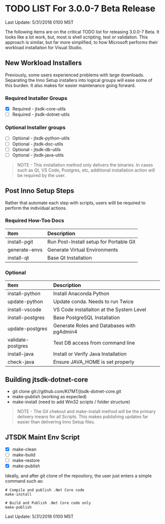 
# TODO LIST For 3.0.0-7 Beta Release

Last Update: 5/31/2018 0100 MST

The following items are on the critical TODO list for releasing 3.0.0-7 Beta. It
looks like a lot work, but, most is shell scripting, test or validaiton. This
approach is similar, but far more simplified, to how Microsoft performs their
workload installaiton for Visual Studio.

## New Workload Installers
Previously, some users experienced problems with large downloads. Separating
the Inno Setup installers into logical groups will ease some of this burden. It
also makes for easier maintenance going forward.

### Required Installer Groups
- [X]  Required - jtsdk-core-utils
- [ ]  Required - jtsdk-dotnet-utils

### Optional Installer groups
- [ ]  Optional - jtsdk-python-utils
- [ ]  Optional - jtsdk-doc-utils
- [ ]  Optional - jtsdk-db-utils
- [ ]  Optional - jtsdk-java-utils

> NOTE - This installation method only delivers the binaries. In cases such as
Qt, VS Code, Postgres, etc, additional installation action will be required
by the user.

## Post Inno Setup Steps
Rather that automate each step with scripts, users willl be required to perform
the individual actions.  

### **Required How-Too Docs**
| Item              |  Description
|:------------------|:-------------
| install-pgit      | Run Post-Install setup for Portable Git
| generate-envs     | Generate Virtual Environments
| install-qt        | Base Qt Installation

### **Optional**
| Item              |  Description 
|:------------------|:-------------
| install-python    | Install Anaconda Python
| update-python     | Update conda. Needs to run Twice
| install-vscode    | VS Code installaiton at the System Level
| install-postgres  | Base PostgreSQL Installation
| update-postgres   | Generate Roles and Databases with pgAdmin4
| validate-postgres | Test DB access from command line
| install-java      | Install or Verify Java Installation
| check-java        | Ensure JAVA_HOME is set properly

## Building jtsdk-dotnet-core
- git clone git://github.com/KI7MT/jtsdk-dotnet-core.git
- make-publish (working as expected)
- make-install (need to add Win32 scripts / folder structure)

> NOTE - The Git chekout and make-install method will be the primary delivery 
> means for all Scripts. This makes publishing updates far easier than delivering
> Inno Setup files.

## JTSDK Maint Env Script

- [X]  make-clean
- [ ]  make-build
- [ ]  make-restore
- [X]  make-publish

Ideally, and after git clone of the repository, the user just enters a simple
command such as:
```shell
# Compile and publish .Net Core code
make-install

# Build and Publish .Net Core code only
make-publish
```

Last Update: 5/31/2018 0100 MST